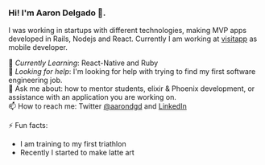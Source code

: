 ### Hi! I'm Aaron Delgado 💬. 

I was working in startups with different technologies, making MVP apps developed in Rails, Nodejs and React. Currently I am working at [visitapp](https://visitapp.mx/) as mobile developer.<br>
 
🌱 *Currently Learning*: React-Native and Ruby<br>
🤔 *Looking for help*: I'm looking for help with trying to find my first software engineering job.<br>
💬 Ask me about: how to mentor students, elixir & Phoenix development, or assistance with an application you are working on. <br>
📫 How to reach me: Twitter [@aarondgd](https://www.twitter.com/aarondgd) and [LinkedIn](https://www.linkedin.com/in/aaron-delgado) <br>
 
⚡ Fun facts:<br>
- I am training to my first triathlon <br>
- Recently I started to make latte art
 
